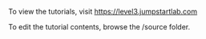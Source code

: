 To view the tutorials, visit https://level3.jumpstartlab.com

To edit the tutorial contents, browse the /source folder.